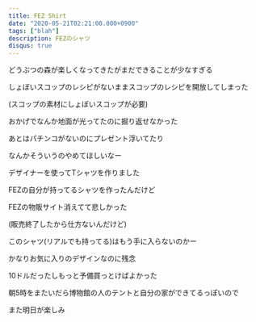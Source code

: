 ```yaml
---
title: FEZ Shirt
date: "2020-05-21T02:21:00.000+0900"
tags: ["blah"]
description: FEZのシャツ
disqus: true
---
```


どうぶつの森が楽しくなってきたがまだできることが少なすぎる

しょぼいスコップのレシピがないままスコップのレシピを開放してしまった

(スコップの素材にしょぼいスコップが必要)

おかげでなんか地面が光ってたのに掘り返せなかった

あとはパチンコがないのにプレゼント浮いてたり

なんかそういうのやめてほしいなー

デザイナーを使ってTシャツを作りました

FEZの自分が持ってるシャツを作ったんだけど

FEZの物販サイト消えてて悲しかった

(販売終了したから仕方ないんだけど)

このシャツ(リアルでも持ってる)はもう手に入らないのかー

かなりお気に入りのデザインなのに残念

10ドルだったしもっと予備買っとけばよかった

朝5時をまたいだら博物館の人のテントと自分の家ができてるっぽいので

また明日が楽しみ